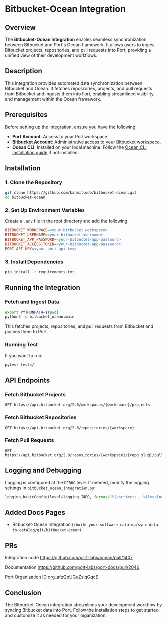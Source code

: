 # Bitbucket-Ocean Integration

## Overview

The **Bitbucket-Ocean Integration** enables seamless synchronization between Bitbucket and Port's Ocean framework. It allows users to ingest Bitbucket projects, repositories, and pull requests into Port, providing a unified view of their development workflows.

## Description

This integration provides automated data synchronization between Bitbucket and Ocean. It fetches repositories, projects, and pull requests from Bitbucket and ingests them into Port, enabling streamlined visibility and management within the Ocean framework.

## Prerequisites

Before setting up the integration, ensure you have the following:

* **Port Account**: Access to your Port workspace.
* **Bitbucket Account**: Administrative access to your Bitbucket workspace.
* **Ocean CLI**: Installed on your local machine. Follow the [Ocean CLI installation guide](https://ocean.getport.io/getting-started/) if not installed.

## Installation

### 1\. Clone the Repository

``` bash
git clone https://github.com/kanmitcode/bitbucket-ocean.git
cd bitbucket-ocean
```

### 2\. Set Up Environment Variables

Create a `.env` file in the root directory and add the following:

``` ini
BITBUCKET_WORKSPACE=<your-bitbucket-workspace>
BITBUCKET_USERNAME=<your-bitbucket-username>
BITBUCKET_APP_PASSWORD=<your-bitbucket-app-password>
BITBUCKET_ACCESS_TOKEN=<your-bitbucket-app-password>
PORT_API_KEY=<your-port-api-key>
```

### 3\. Install Dependencies

``` bash
pip install -r requirements.txt
```

## Running the Integration

### Fetch and Ingest Data

``` bash
export PYTHONPATH=$(pwd)
python3 -m bitbucket_ocean.main
```

This fetches projects, repositories, and pull requests from Bitbucket and pushes them to Port.

### Running Test

If you want to run:

``` bash
pytest tests/
```

## API Endpoints

### Fetch Bitbucket Projects

``` http
GET https://api.bitbucket.org/2.0/workspaces/{workspace}/projects
```

### Fetch Bitbucket Repositories

``` http
GET https://api.bitbucket.org/2.0/repositories/{workspace}
```

### Fetch Pull Requests

``` http
GET https://api.bitbucket.org/2.0/repositories/{workspace}/{repo_slug}/pullrequests
```

## Logging and Debugging

Logging is configured at the `DEBUG` level. If needed, modify the logging settings in `bitbucket_ocean_integration.py`:

``` python
logging.basicConfig(level=logging.INFO, format="%(asctime)s - %(levelname)s - %(message)s")
```

## Added Docs Pages

* Bitbucket-Ocean Integration (`/build-your-software-catalog/sync-data-to-catalog/git/bitbucket-ocean`)


## PRs

Integration code
https://github.com/port-labs/ocean/pull/1407 

Documentation
https://github.com/port-labs/port-docs/pull/2046

Port Organization ID
org_afzQpUGuZsfqGqcS

## Conclusion

The Bitbucket-Ocean integration streamlines your development workflow by syncing Bitbucket data into Port. Follow the installation steps to get started and customize it as needed for your organization.
